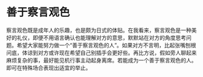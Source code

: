 # 善于察言观色

察言观色既是成年人的乐趣，也是颇为日式的体贴。在我看来，察言观色是一种美好的礼仪，即便不用语言确认也能理解对方的意思，默默站在对方的角度思考问题。希望大家能努力做一个“善于察言观色的人”。如果对方不言明，比起张嘴刨根问底，体谅到对方或许现在希望自己别插手会更好些。再比方说，假如旁人聊起来麻烦复杂的事，最好能见机行事主动起身离席。若能成为一个善于察言观色的人。即可在特殊场合表现出适宜的举止。